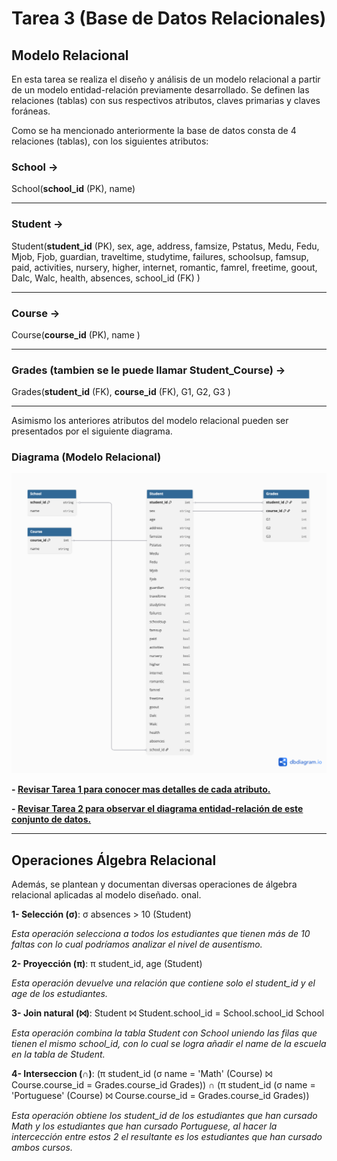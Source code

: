 # Tarea 3 (Base de Datos Relacionales)

## Modelo Relacional

En esta tarea se realiza el diseño y análisis de un modelo relacional a partir de un modelo entidad-relación previamente desarrollado. Se definen las relaciones (tablas) con sus respectivos atributos, claves primarias y claves foráneas. 

Como se ha mencionado anteriormente la base de datos consta de 4 relaciones (tablas), con los siguientes atributos:

### School →

School(**school_id** (PK), name)

---

### Student →

Student(**student_id** (PK), sex, age, address, famsize, Pstatus, Medu, Fedu, Mjob, Fjob, guardian, traveltime, studytime, failures, schoolsup, famsup, paid, activities, nursery, higher, internet, romantic, famrel, freetime, goout, Dalc, Walc, health, absences, school_id (FK) )

---

### Course →

Course(**course_id** (PK), name )

---

### Grades (tambien se le puede llamar Student_Course) →

Grades(**student_id** (FK), **course_id** (FK), G1, G2, G3 )

---

Asimismo los anteriores atributos del modelo relacional pueden ser presentados por el siguiente diagrama.

### Diagrama (Modelo Relacional)

![Modelo Relacional](Diagrama_Relacional.png)


**- [Revisar Tarea 1 para conocer mas detalles de cada atributo.](../Tarea1/Tarea1.md)**  

**- [Revisar Tarea 2 para observar el diagrama entidad-relación de este conjunto de datos.](../Tarea2/Tarea2.md)**  

---

## Operaciones Álgebra Relacional

Además, se plantean y documentan diversas operaciones de álgebra relacional aplicadas al modelo diseñado. onal.

**1- Selección (σ)**: σ absences > 10 (Student)

*Esta operación selecciona a todos los estudiantes que tienen más de 10 faltas con lo cual podríamos analizar el nivel de ausentismo.*

**2- Proyección (π)**: π student_id, age (Student)

*Esta operación devuelve una relación que contiene solo el student_id y el age de los estudiantes.*

**3- Join natural (⨝)**: Student ⨝ Student.school_id = School.school_id School

*Esta operación combina la tabla Student con School uniendo las filas que tienen el mismo school_id, con lo cual se logra añadir el name de la escuela en la tabla de Student.*

**4- Interseccion (∩)**: (π student_id (σ name = 'Math' (Course) ⨝ Course.course_id = Grades.course_id Grades)) ∩ (π student_id (σ name = 'Portuguese' (Course) ⨝ Course.course_id = Grades.course_id Grades))

*Esta operación obtiene los student_id de los estudiantes que han cursado Math y los estudiantes que han cursado Portuguese, al hacer la intercección entre estos 2 el resultante es los estudiantes que han cursado ambos cursos.*
